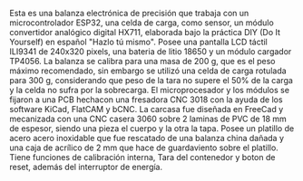 Esta es una balanza electrónica de precisión que trabaja con un microcontrolador ESP32, una celda de carga, como sensor, un módulo convertidor analógico digital HX711, elaborada bajo la práctica DIY (Do It Yourself) en español "Hazlo tú mismo".
Posee una pantalla LCD táctil ILI9341 de 240x320 pixels, una bateria de litio 18650 y un módulo cargador TP4056.
La balanza se calibra para una masa de 200 g, que es el peso máximo recomendado, sin embargo se utilizó una celda de carga rotulada para 300 g, considerando que peso de la tara no supere el 50% de la carga y la celda no sufra por la sobrecarga.
El microprocesador y los módulos se fijaron a una PCB hechacon una fresadora CNC 3018 con la ayuda de los software KiCad, FlatCAM y bCNC.
La carcasa fue diseñada en FreeCad y mecanizada con una CNC casera 3060 sobre 2 laminas de PVC de 18 mm de espesor, siendo una pieza el cuerpo y la otra la tapa.
Posee un platillo de acero acero inoxidable que fue rescatado de una balanza china dañada y una caja de acrílico de 2 mm que hace de guardaviento sobre el platillo.
Tiene funciones de calibración interna, Tara del contenedor y boton de reset, además del interruptor de energía.
